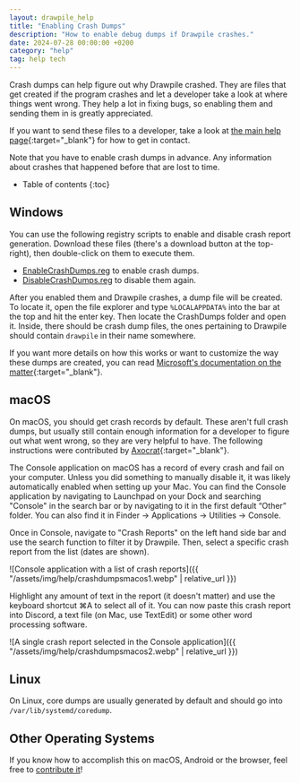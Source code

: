 ```yaml
---
layout: drawpile_help
title: "Enabling Crash Dumps"
description: "How to enable debug dumps if Drawpile crashes."
date: 2024-07-28 00:00:00 +0200
category: "help"
tag: help tech
---
```


Crash dumps can help figure out why Drawpile crashed. They are files that get created if the program crashes and let a developer take a look at where things went wrong. They help a lot in fixing bugs, so enabling them and sending them in is greatly appreciated.

If you want to send these files to a developer, take a look at [the main help page](https://drawpile.net/help/){:target="_blank"} for how to get in contact.

Note that you have to enable crash dumps in advance. Any information about crashes that happened before that are lost to time.

* Table of contents
{:toc}

## Windows

You can use the following registry scripts to enable and disable crash report generation. Download these files (there's a download button at the top-right), then double-click on them to execute them.

* [EnableCrashDumps.reg](https://github.com/drawpile/Drawpile/blob/main/pkg/windows/EnableCrashDumps.reg) to enable crash dumps.
* [DisableCrashDumps.reg](https://github.com/drawpile/Drawpile/blob/main/pkg/windows/DisableCrashDumps.reg) to disable them again.

After you enabled them and Drawpile crashes, a dump file will be created. To locate it, open the file explorer and type `%LOCALAPPDATA%` into the bar at the top and hit the enter key. Then locate the CrashDumps folder and open it. Inside, there should be crash dump files, the ones pertaining to Drawpile should contain `drawpile` in their name somewhere.

If you want more details on how this works or want to customize the way these dumps are created, you can read [Microsoft's documentation on the matter](https://learn.microsoft.com/en-us/windows/win32/wer/collecting-user-mode-dumps){:target="_blank"}.

## macOS

On macOS, you should get crash records by default. These aren't full crash dumps, but usually still contain enough information for a developer to figure out what went wrong, so they are very helpful to have. The following instructions were contributed by [Axocrat](https://twitter.com/axocract){:target="_blank"}.

The Console application on macOS has a record of every crash and fail on your computer. Unless you did something to manually disable it, it was likely automatically enabled when setting up your Mac. You can find the Console application by navigating to Launchpad on your Dock and searching "Console" in the search bar or by navigating to it in the first default “Other” folder. You can also find it in Finder → Applications → Utilities → Console.

Once in Console, navigate to "Crash Reports" on the left hand side bar and use the search function to filter it by Drawpile. Then, select a specific crash report from the list (dates are shown).

![Console application with a list of crash reports]({{ "/assets/img/help/crashdumpsmacos1.webp" | relative_url }})

Highlight any amount of text in the report (it doesn't matter) and use the keyboard shortcut ⌘A to select all of it. You can now paste this crash report into Discord, a text file (on Mac, use TextEdit) or some other word processing software.

![A single crash report selected in the Console application]({{ "/assets/img/help/crashdumpsmacos2.webp" | relative_url }})

## Linux

On Linux, core dumps are usually generated by default and should go into `/var/lib/systemd/coredump`.

## Other Operating Systems

If you know how to accomplish this on macOS, Android or the browser, feel free to [contribute it](https://docs.drawpile.net/help/development/contributing)!

